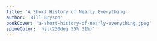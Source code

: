 ```yaml
---
title: 'A Short History of Nearly Everything'
author: 'Bill Bryson'
bookCover: 'a-short-history-of-nearly-everything.jpeg'
spineColor: 'hsl(230deg 55% 31%)'
---
```

